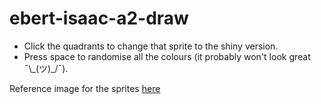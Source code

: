 # ebert-isaac-a2-draw
- Click the quadrants to change that sprite to the shiny version.
- Press space to randomise all the colours (it probably won't look great ¯\\\_(ツ)\_/¯).

Reference image for the sprites [here](https://images-wixmp-ed30a86b8c4ca887773594c2.wixmp.com/f/effa27b3-56a6-4c5e-8ddb-eefb101995a8/da5uejl-2e53c2c3-6c02-4506-93a3-52299e229227.jpg/v1/fill/w_1024,h_770,q_75,strp/legendary_birds___pokemon_perler_bead_sprites_by_maddogscreations-da5uejl.jpg?token=eyJ0eXAiOiJKV1QiLCJhbGciOiJIUzI1NiJ9.eyJpc3MiOiJ1cm46YXBwOjdlMGQxODg5ODIyNjQzNzNhNWYwZDQxNWVhMGQyNmUwIiwic3ViIjoidXJuOmFwcDo3ZTBkMTg4OTgyMjY0MzczYTVmMGQ0MTVlYTBkMjZlMCIsImF1ZCI6WyJ1cm46c2VydmljZTppbWFnZS5vcGVyYXRpb25zIl0sIm9iaiI6W1t7InBhdGgiOiIvZi9lZmZhMjdiMy01NmE2LTRjNWUtOGRkYi1lZWZiMTAxOTk1YTgvZGE1dWVqbC0yZTUzYzJjMy02YzAyLTQ1MDYtOTNhMy01MjI5OWUyMjkyMjcuanBnIiwid2lkdGgiOiI8PTEwMjQiLCJoZWlnaHQiOiI8PTc3MCJ9XV19.sCma70KmWysxnXFwUyRU1j_GUz9_Bahpog0yH-V8GHM)
